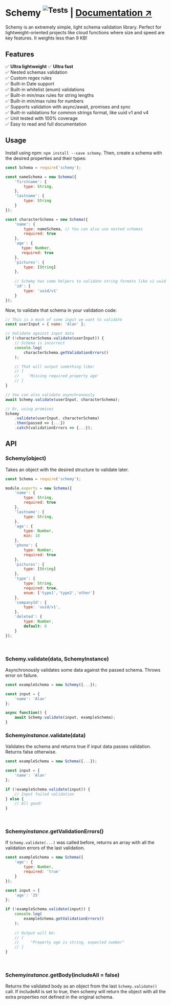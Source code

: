 # Schemy <sup>![Tests](https://github.com/aeberdinelli/schemy/workflows/Tests/badge.svg)</sup> | [Documentation ↗](https://github.com/aeberdinelli/schemy/wiki)
Schemy is an extremely simple, light schema validation library. Perfect for lightweight-oriented projects like cloud functions where size and speed are key features. It weights less than 9 KB!

## Features
✅ **Ultra lightweight**
✅ **Ultra fast**<br />
✅ Nested schemas validation <br />
✅ Custom regex rules <br />
✅ Built-in Date support <br />
✅ Built-in whitelist (enum) validations <br />
✅ Built-in min/max rules for string lengths <br />
✅ Built-in min/max rules for numbers <br />
✅ Supports validation with async/await, promises and sync <br />
✅ Built-in validations for common strings format, like uuid v1 and v4 <br />
✅ Unit tested with 100% coverage <br />
✅ Easy to read and full documentation <br />

## Usage
Install using npm: `npm install --save schemy`.
Then, create a schema with the desired properties and their types:

```javascript
const Schema = require('schemy');

const nameSchema = new Schema({
    'firstname': {
        type: String,
    },
    'lastname': {
        type: String
    }
});

const characterSchema = new Schema({
    'name': {
        type: nameSchema, // You can also use nested schemas
        required: true
    },
    'age': {
       type: Number,
       required: true
    },
    'pictures': {
        type: [String]
    },
    
    // Schemy has some helpers to validate string formats like v1 uuid
    'id': {
        type: 'uuid/v1'
    }
});
```

Now, to validate that schema in your validation code:
```javascript
// This is a mock of some input we want to validate
const userInput = { name: 'Alan' };

// Validate against input data
if (!characterSchema.validate(userInput)) {
    // Schema is incorrect
    console.log(
        characterSchema.getValidationErrors()
    );

    // That will output something like:
    // [
    //    'Missing required property age'
    // ]
}

// You can also validate asynchronously
await Schemy.validate(userInput, characterSchema);

// Or, using promises
Schemy
    .validate(userInput, characterSchema)
    .then(passed => {...})
    .catch(validationErrors => {...});
```

## API
### Schemy(object)
Takes an object with the desired structure to validate later.

```javascript
const Schema = require('schemy');

module.exports = new Schema({
    'name': {
        type: String,
        required: true
    },
    'lastname': {
        type: String,
    },
    'age': {
        type: Number,
        min: 18
    },
    'phone': {
        type: Number,
        required: true
    },
    'pictures': {
        type: [String]
    },
    'type': {
        type: String,
        required: true,
        enum: ['type1','type2','other']
    },
    'companyId': {
        type: 'uuid/v1',
    },
    'deleted': {
        type: Number,
        default: 0
    }
});
```
<br>

### Schemy.validate(data, SchemyInstance)
Asynchronously validates some data against the passed schema. Throws error on failure.

```javascript
const exampleSchema = new Schemy({...});

const input = {
    'name': 'Alan'
};

async function() {
    await Schemy.validate(input, exampleSchema);
}
```

### Schemy*instance*.validate(data)
Validates the schema and returns true if input data passes validation. Returns false otherwise.

```javascript
const exampleSchema = new Schema({...});

const input = {
    'name': 'Alan'
};

if (!exampleSchema.validate(input)) {
    // Input failed validation
} else {
    // All good!
}
```
<br>

### Schemy*instance*.getValidationErrors()
If `Schemy.validate(...)` was called before, returns an array with all the validation errors of the last validation.

```javascript
const exampleSchema = new Schema({
    'age': {
        type: Number,
        required: 'true'
    }
});

const input = {
    'age': '25'
};

if (!exampleSchema.validate(input)) {
    console.log(
        exampleSchema.getValidationErrors()
    );
    
    // Output will be:
    // [
    //     "Property age is string, expected number"
    // ] 
}
```
<br>

### Schemy*instance*.getBody(includeAll = false)
Returns the validated body as an object from the last `Schemy.validate()` call.
If includeAll is set to true, then schemy will return the object with all the extra properties not defined in the original schema.
